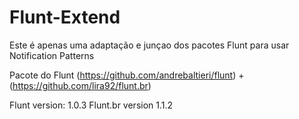 # Flunt-Extend
Este é apenas uma adaptação e junçao dos pacotes Flunt para usar Notification Patterns

Pacote do Flunt (https://github.com/andrebaltieri/flunt) + (https://github.com/lira92/flunt.br)

Flunt version: 1.0.3
Flunt.br version 1.1.2
